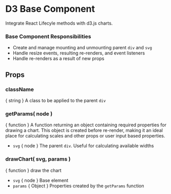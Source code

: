 # D3 Base Component

Integrate React Lifecyle methods with d3.js charts.

### Base Component Responsibilities

* Create and manage mounting and unmounting parent `div` and `svg`
* Handle resize events, resulting re-renders, and event listeners
* Handle re-renders as a result of new props

## Props

### className
{ string } A class to be applied to the parent `div`

### getParams( node )
{ function } A function returning an object containing required properties for drawing a chart. This object is created before re-render, making it an ideal place for calculating scales and other props or user input based properties.
* `svg` { node } The parent `div`. Useful for calculating available widths

### drawChart( svg, params )
{ function } draw the chart
* `svg` { node } Base element 
* `params` { Object } Properties created by the `getParams` function 
